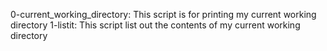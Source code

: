 0-current_working_directory: This script is for printing my current working directory
1-listit: This script list out the contents of my current working directory
